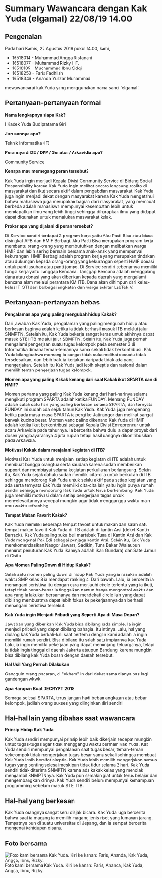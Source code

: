 # Summary Wawancara dengan Kak Yuda (elgamal) 22/08/19 14.00

## Pengenalan

Pada hari Kamis, 22 Agustus 2019 pukul 14.00, kami,
- 16518014 - Muhammad Angga Risfanani
- 16518077 - Muhammad Rizky I. F.
- 16518105 - Muchammad Ibnu Sidqi
- 16518253 - Faris Fadhilah 
- 16518346 - Ananda Yulizar Muhammad

mewawancarai kak Yuda yang menggunakan nama sandi 'elgamal'.

## Pertanyaan-pertanyaan formal

**Nama lengkapnya siapa Kak?**

I Kadek Yuda Budipratama Giri

**Jurusannya apa?**

Teknik Informatika (IF)

**Perannya di DE / DPP / Senator / Arkavidia apa?**

Community Service

**Kenapa mau memegang peran tersebut?**

Kak Yuda ingin menjadi Kepala Divisi Community Service di Bidang Social Responsibility karena Kak Yuda ingin melihat secara langsung realita di masyarakat dan ikut secara aktif dalam pengabdian masyarakat. Kak Yuda juga ingin menjadi dekat dengan masyarakat karena Kak Yuda mengetahui bahwa mahasiswa juga merupakan bagian dari masyarakat, yang membuat berbeda adalah mahasiswa mempunyai kesempatan lebih untuk mendapatkan ilmu yang lebih tinggi sehingga diharapkan ilmu yang didapat dapat digunakan untuk memajukan masyarakat kelak.  

**Proker apa yang dijalani di peran tersebut?**

Di Service sendiri terdapat 2 program kerja yaitu Aku Pasti Bisa atau biasa disingkat APB dan HMIF Berbagi. Aku Pasti Bisa merupakan program kerja membantu orang-orang yang membutuhkan dengan melibatkan warga HMIF dan lebih sering bermain bersama anak-anak yang mempunyai kekurangan. HMIF Berbagi adalah program kerja yang merupakan tindakan atau dukungan kepada orang-orang yang kekurangan seperti HMIF donasi untuk panti asuhan atau panti jompo. Di Service sendiri sebenarnya memiliki fungsi kerja yaitu Tanggap Bencana. Tanggap Bencana adalah menggalang dana atau donasi yang akan diberikan kepada daerah yang mengalami bencana alam melalui perantara KM ITB. Dana akan dihimpun dari kelas-kelas IF-STI dari berbagai angkatan dan warga sekitar LabTek V. 

## Pertanyaan-pertanyaan bebas

**Pengalaman apa yang paling mengubah hidup Kakak?**

Dari jawaban Kak Yuda, pengalaman yang paling mengubah hidup atau berkesan baginya adalah ketika ia tidak berhasil masuk ITB melalui jalur SNMPTN. Setelah itu, Kak Yuda bekerja sangat keras untuk akhirnya dapat masuk STEI ITB melalui jalur SBMPTN. Selain itu, Kak Yuda juga pernah mengalami pengerjaan suatu tugas kelompok pada semester 3 di Informatika dimana teman-temannya sama sekali tidak berkontribusi. Kak Yuda bilang bahwa memang ia sangat tidak suka melihat sesuatu tidak terselesaikan, dan lebih baik ia kerjakan daripada tidak ada yang mengerjakan. Setelah itu Kak Yuda jadi lebih skeptis dan rasional dalam memilih teman pengerjaan tugas kelompok.

**Momen apa yang paling Kakak kenang dari saat Kakak ikut SPARTA dan di HMIF?**

Momen pertama yang paling Kak Yuda kenang dari hari-harinya selama mengikuti program SPARTA adalah ketika FUNDAY. Memang FUNDAY adalah salah satu hari yang paling berkesan selama SPARTA, dan ternyata FUNDAY ini sudah ada sejak tahun Kak Yuda. Kak Yuda juga mengenang ketika pada masa-masa SPARTA ia pergi ke Jatinangor dan melihat sangat banyak kucing besar. Momen yang paling dikenang Kak Yuda di HMIF adalah ketika ikut berkontribusi sebagai Kepala Divisi Entrepreneur untuk acara Arkavidia pada tahunnya. Ia bercerita bahwa dulu ia dapat proyek dari dosen yang bayarannya 4 juta rupiah tetapi hasil uangnya dikontribusikan pada Arkavidia.

**Motivasi Kakak dalam menjalani kegiatan di ITB?**

Motivasi Kak Yuda untuk menjalani setiap kegiatan di ITB adalah untuk membuat bangga orangtua serta saudara karena sudah memberikan support dan membiayai selama kegiatan perkuliahan berlangsung. Selain itu, Kak Yuda sejak dahulu sudah memiliki cita-cita untuk berkuliah di ITB sehingga mendorong Kak Yuda untuk selalu aktif pada setiap kegiatan yang ada serta ternyata Kak Yuda memiliki cita-cita lain yaitu ingin punya rumah sendiri sehingga mendorong Kak Yuda untuk terus berkembang. Kak Yuda juga memiliki motivasi dalam setiap pengerjaan tugas untuk menyelesaikannya secepat mungkin agar tidak mengganggu waktu main atau waktu refreshing.

**Tempat Makan Favorit Kakak?**

Kak Yuda memiliki beberapa tempat favorit untuk makan dan salah satu tempat makan favorit Kak Yuda di ITB adalah di kantin Arsi (deket Kantin Barrack). Kak Yuda paling suka beli martabak Tuna di Kantin Arsi dan Kak Yuda mengenal Pak Edi sebagai penjaga kantin Arsi. Selain itu, Kak Yuda merekomendasikan Nasgor Jawara, Sadikin, Tuna Bakar (Walaupun menurut penuturan Kak Yuda ikannya adalah ikan Gundara) dan Sate Jamur di Cisitu.

**Apa Momen Paling Down di Hidup Kakak?**

Salah satu momen paling down di hidup Kak Yuda yang ia rasakan adalah waktu SMP kelas 8 ia mendapat ranking 4. Dari bawah. Lalu, ia bercerita ia menangani peristiwa itu dengan cara menjauhi circle tertentu yang ia ikuti, tetapi tidak benar-benar ia tinggalkan namun hanya mengontrol waktu dan apa yang ia lakukan bersamanya dan mendekati circle lain yang dapat dibilang membuatnya dapat lebih fokus ke pekerjaannya dan berhasil menangani peristiwa tersebut.

**Kak Yuda ingin Menjadi Pribadi yang Seperti Apa di Masa Depan?**

Jawaban yang diberikan Kak Yuda bisa dibilang rada simple. Ia ingin menjadi pribadi yang dapat dibilang bahagia. Itu intinya. Lalu, hal yang diulang kak Yuda berkali-kali saat bertemu dengan kami adalah ia ingin memiliki rumah sendiri. Bisa dibilang itu salah satu impiannya kak Yuda. Lalu, ia ingin memiliki pekerjaan yang dapat menunjang keluarganya, tetapi ia tidak ingin tinggal di daerah Jakarta ataupun Bandung, karena mungkin bisa dibilang kak Yuda bosan dengan daerah tersebut.

**Hal Usil Yang Pernah Dilakukan**

Gangguin orang pacaran, di "ekhem" in dari deket sama dianya pas lagi gandengan wkwk

**Apa Harapan Buat DECRYPT 2018**

Semoga selesai SPARTA, terus jangan hadi beban angkatan atau beban kelompok, jadilah orang sukses yang diinginkan diri sendiri

## Hal-hal lain yang dibahas saat wawancara

**Prinsip Hidup Kak Yuda**

Kak Yuda sendiri mempunyai prinsip lebih baik dikerjain secepat mungkin untuk tugas-tugas agar tidak menggangu waktu bermain Kak Yuda. Kak Yuda sendiri mempunyai pengalaman saat tugas besar, teman-teman sekelompok tidak mengerjakan tugas besar sama sekali sehingga membuat Kak Yuda lebih bersifat skeptis. Kak Yuda lebih memilih mengerjakan semua tugas yang penting selesai meskipun tidak tidur selama 2 hari. Kak Yuda sendiri tidak diterima SNMPTN karena ada kakak kelas yang menolak mengambil SNMPTNnya. Kak Yuda pun semakin giat untuk terus belajar dan mengembangkan dirinya. Kak Yuda sendiri belum mempunyai kemampuan programming sebelum masuk STEI ITB.

## Hal-hal yang berkesan

Kak Yuda orangnya sangat seru diajak bicara. Kak Yuda juga bercerita bahwa saat ia magang ia memilih magang jenis riset yang lumayan jarang. Tempatnya pun di suatu universitas di Jepang, dan ia sempat bercerita mengenai kehidupan disana.

## Foto bersama
![Foto kami bersama Kak Yuda. Kiri ke kanan: Faris, Ananda, Kak Yuda, Angga, Ibnu, Rizky.](https://github.com/ozer0532/TugasWawancaraDaemon/raw/master/13516115/16518014-16518077-16518105-16518253-16518346.jpg)
Foto kami bersama Kak Yuda. Kiri ke kanan: Faris, Ananda, Kak Yuda, Angga, Ibnu, Rizky.
